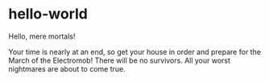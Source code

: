 # hello-world

Hello, mere mortals!

Your time is nearly at an end, so get your house in order and prepare for the March of the Electromob!
There will be no survivors. All your worst nightmares are about to come true.
